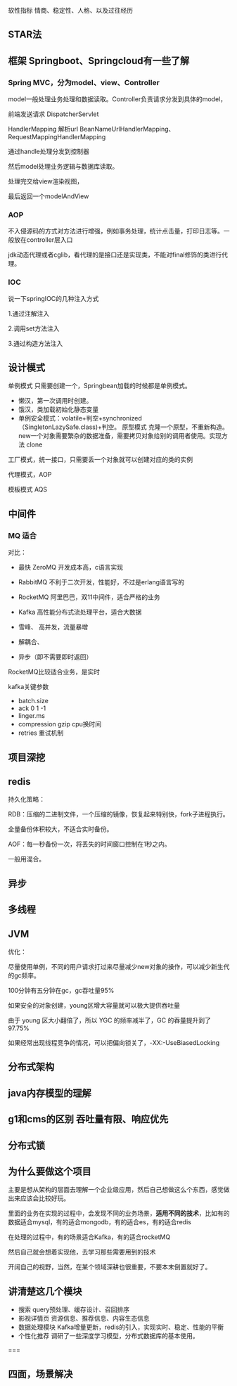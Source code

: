 
软性指标 情商、稳定性、人格、以及过往经历

## STAR法

## 框架 Springboot、Springcloud有一些了解

### Spring MVC，分为model、view、Controller

model一般处理业务处理和数据读取。Controller负责请求分发到具体的model，

前端发送请求 DispatcherServlet 

HandlerMapping 解析url  BeanNameUrlHandlerMapping、RequestMappingHandlerMapping

通过handle处理分发到控制器 

然后model处理业务逻辑与数据库读取。

处理完交给view渲染视图，

最后返回一个modelAndView

### AOP

不入侵源码的方式对方法进行增强，例如事务处理，统计点击量，打印日志等。一般放在controller层入口

jdk动态代理或者cglib，看代理的是接口还是实现类，不能对final修饰的类进行代理。

### IOC

说一下springIOC的几种注入方式

1.通过注解注入

2.调用set方法注入

3.通过构造方法注入

## 设计模式
单例模式 只需要创建一个，Springbean加载的时候都是单例模式。
- 懒汉，第一次调用时创建。
- 饿汉，类加载初始化静态变量
- 单例安全模式：volatile+判空+synchronized（SingletonLazySafe.class)+判空。
原型模式 克隆一个原型，不重新构造。new一个对象需要繁杂的数据准备，需要拷贝对象给别的调用者使用。实现方法 clone

工厂模式，统一接口，只需要丢一个对象就可以创建对应的类的实例 

代理模式，AOP 

模板模式 AQS

## 中间件 

### MQ 适合 

对比：

- 最快 ZeroMQ 开发成本高，c语言实现
- RabbitMQ 不利于二次开发，性能好，不过是erlang语言写的
- RocketMQ 阿里巴巴，双11中间件，适合严格的业务
- Kafka 高性能分布式流处理平台，适合大数据

- 雪峰、 高并发，流量暴增
- 解耦合、
- 异步（即不需要即时返回）

RocketMQ比较适合业务，是实时

kafka关键参数

- batch.size
- ack 0 1 -1
- linger.ms
- compression gzip cpu换时间
- retries 重试机制
## 项目深挖

## redis
持久化策略：

RDB：压缩的二进制文件，一个压缩的镜像，恢复起来特别快，fork子进程执行。

全量备份体积较大，不适合实时备份。

AOF：每一秒备份一次，将丢失的时间窗口控制在1秒之内。

一般用混合。
## 异步

## 多线程

## JVM
优化：

尽量使用单例，不同的用户请求打过来尽量减少new对象的操作，可以减少新生代的gc频率。

100分钟有五分钟在gc，gc吞吐量95%

如果安全的对象创建，young区增大容量就可以极大提供吞吐量

由于 young 区大小翻倍了，所以 YGC 的频率减半了，GC 的吞量提升到了 97.75%

如果经常出现线程竞争的情况，可以把偏向锁关了，-XX:-UseBiasedLocking
## 分布式架构

## java内存模型的理解

## g1和cms的区别 吞吐量有限、响应优先

## 分布式锁

## 为什么要做这个项目

主要是想从架构的层面去理解一个企业级应用，然后自己想做这么个东西，感觉做出来应该会比较好玩。

里面的业务在实现的过程中，会发现不同的业务场景，**适用不同的技术**，比如有的数据适合mysql，有的适合mongodb，有的适合es，有的适合redis

在处理的过程中，有的场景适合Kafka，有的适合rocketMQ

然后自己就会想着实现他，去学习那些需要用到的技术

开阔自己的视野，当然，在某个领域深耕也很重要，不要本末倒置就好了。

## 讲清楚这几个模块
- 搜索 query预处理、缓存设计、召回排序
- 影视详情页 资源信息、推荐信息、内容生态信息
- 数据处理模块 Kafka增量更新，redis的引入，实现实时、稳定、性能的平衡
- 个性化推荐 调研了一些深度学习模型，分布式数据库的基本使用。

===
## 四面，场景解决

